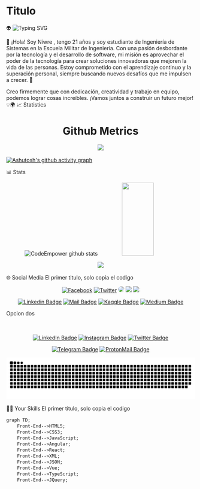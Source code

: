 # Titulo
👽 
![Typing SVG](https://readme-typing-svg.herokuapp.com/?color=02D9F7FF&size=35&center=true&vCenter=true&width=1000&lines=Hola+Como+Estan;Todos;+👋;Welcome!)

👋 ¡Hola! Soy Niwre , tengo 21 años y soy estudiante de Ingeniería de Sistemas en la Escuela Militar de Ingeniería. Con una pasión desbordante por la tecnología y el desarrollo de software, mi misión es aprovechar el poder de la tecnología para crear soluciones innovadoras que mejoren la vida de las personas. Estoy comprometido con el aprendizaje continuo y la superación personal, siempre buscando nuevos desafíos que me impulsen a crecer. 🚀

Creo firmemente que con dedicación, creatividad y trabajo en equipo, podemos lograr cosas increíbles. ¡Vamos juntos a construir un futuro mejor! 💡🌍
📈 Statistics

<h1 align="center">Github Metrics </h1><p align="center">
<img width="725em" src="https://github-profile-summary-cards.vercel.app/api/cards/profile-details?username=CodeEmpower&theme=github_dark" />
</p>


[![Ashutosh's github activity graph](https://github-readme-activity-graph.vercel.app/graph?username=CodeEmpower&bg_color=0d1117&color=ffffff&line=00b3ff&point=f9fafa&area=true&hide_border=true)](https://github.com/ashutosh00710/github-readme-activity-graph)

📊 Stats

<div align="center">  
  <img width="49%" height="195px" src="https://github-readme-stats.vercel.app/api?username=CodeEmpower&show_icons=true&count_private=true&hide_border=true&title_color=02D9F7FF&icon_color=02D9F7FF&text_color=c9d1d9&bg_color=0d1117" alt="CodeEmpower github stats" /> 
  
  <img width="41%" height="195px" src="https://github-readme-stats.vercel.app/api/top-langs/?username=CodeEmpower&layout=compact&hide_border=true&title_color=02D9F7FF&text_color=02D9F7FF&bg_color=0d1117" />
</div> 


<p align="center">
 <img  src="https://github-readme-streak-stats.herokuapp.com?user=CodeEmpower&theme=tokyonight_duo&hide_border=true"
</p>


🌐 Social Media
El primer titulo, solo copia el codigo
<div align="center">
<a href="https://facebook.com/CodeEmpower" target="_blank"><img alt="Facebook" src="https://img.shields.io/badge/facebook-%231DA1F2.svg?&style=for-the-badge&logo=facebook&logoColor=white"/></a>
<a href="https://twitter.com/CodeEmpower" target="_blank"><img alt="Twitter" src="https://img.shields.io/badge/twitter-%231DA1F2.svg?&style=for-the-badge&logo=twitter&logoColor=white" /></a>  
<a href="https://www.youtube.com/CodeEmpower" target="_blank"><img src="https://img.shields.io/badge/-youtube-d71e18?style=for-the-badge&logo=youtube&logoColor=white" style="border-radius: 30px"></a> 
<a href="https://www.tiktok.com/CodeEmpower" target="_blank"><img src="https://img.shields.io/badge/TikTok-000?style=for-the-badge&logo=tiktok&logoColor=white" ></a>
<a href="https://www.instagram.com/CodeEmpower/" target="_blank"><img src="https://img.shields.io/badge/-Instagram-%23E4405F?style=for-the-badge&logo=instagram&logoColor=white"</a> 

[![Linkedin Badge](https://img.shields.io/badge/linkedin-%230077B5.svg?&style=for-the-badge&logo=linkedin&logoColor=white)](https://www.linkedin.com/in/CodeEmpower/)
[![Mail Badge](https://img.shields.io/badge/email-c14438?style=for-the-badge&logo=Gmail&logoColor=white&link=mailto:CodeEmpower@gmail.com)](mailto:CodeEmpower@gmail.com)
[![Kaggle Badge](https://img.shields.io/badge/Kaggle-035a7d?style=for-the-badge&logo=kaggle&logoColor=white)](https://www.kaggle.com/CodeEmpower)
[![Medium Badge](https://img.shields.io/badge/Medium-12100E?style=for-the-badge&logo=medium&logoColor=white)](https://medium.com/@CodeEmpower)
</div>

Opcion dos
<p align="center">
    <br/><br/><a href="https://www.linkedin.com/in/CodeEmpower" target="_blank"><img src="https://img.shields.io/badge/-LinkedIn-0A0A0B?logo=linkedin&style=for-the-badge&logoColor=white" alt="LinkedIn Badge" /></a>
    <a href="https://www.instagram.com/CodeEmpower/" target="_blank"><img src="https://img.shields.io/badge/-Instagram-0A0A0B?logo=instagram&style=for-the-badge&logoColor=white" alt="Instagram Badge" /></a>
    <a href="https://twitter.com/CodeEmpower" target="_blank"><img src="https://img.shields.io/badge/-Twitter-0A0A0B?logo=twitter&style=for-the-badge&logoColor=white" alt="Twitter Badge" /></a>
</p>
<p align="center"><a href="https://t.me/CodeEmpower" target="_blank"><img src="https://img.shields.io/badge/-Telegram-0A0A0B?logo=telegram&style=for-the-badge&logoColor=white" alt="Telegram Badge" /></a>
    <a href="mailto:CodeEmpower@protonmail.com" target="_blank"><img src="https://img.shields.io/badge/-ProtonMail-0A0A0B?logo=protonmail&style=for-the-badge&logoColor=white" alt="ProtonMail Badge" /></a>
<p/>
 
![](https://github.com/Platane/snk/raw/output/github-contribution-grid-snake.svg)

👨‍💻 Your Skills
El primer titulo, solo copia el codigo
```mermaid
graph TD;
    Front-End-->HTML5;
    Front-End-->CSS3;
    Front-End-->JavaScript;
    Front-End-->Angular;
    Front-End-->React;
    Front-End-->XML;
    Front-End-->JSON;
    Front-End-->Vue;
    Front-End-->TypeScript;
    Front-End-->JQuery;
